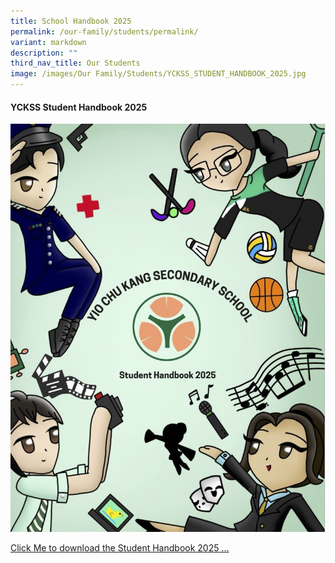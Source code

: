```yaml
---
title: School Handbook 2025
permalink: /our-family/students/permalink/
variant: markdown
description: ""
third_nav_title: Our Students
image: /images/Our Family/Students/YCKSS_STUDENT_HANDBOOK_2025.jpg
---
```

<div class="yck-component">
	<h4>YCKSS Student Handbook 2025</h4>
<p></p>
<div class="yck-gallery-container">	
<a class="isomer-image-wrapper" href="/files/Students/Student_handbook_2025/YCKSS_STUDENT_HANDBOOK_2025.pdf"><img alt="Cover page of the YCKSS Student Handbook 2025" src="/images/Our Family/Students/YCKSS_STUDENT_HANDBOOK_2025.jpg"></a>
<p><a class="yck-text-small" href="/files/Students/Student_handbook_2025/YCKSS_STUDENT_HANDBOOK_2025.pdf" rel="noopener nofollow" target="_blank">Click Me to download the Student Handbook 2025 ... </a></p></div>
<p></p>
</div>
<p></p>
<p></p>